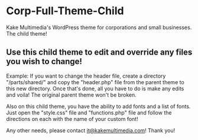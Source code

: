 # Corp-Full-Theme-Child
Kake Multimedia's WordPress theme for corporations and small businesses. The child theme!

## Use this child theme to edit and override any files you wish to change!
Example: If you want to change the header file, create a directory "/parts/shared/" and copy the "header.php" file from the parent theme to this new directory. Once that's done, all you have to do is make any edits and voila! The original parent theme won't be broken.

Also on this child theme, you have the ability to add fonts and a list of fonts. Just open the "style.css" file and "functions.php" file and follow the directions on each with the name of your custom font!

Any other needs, please contact <a href="mailto:it@kakemultimedia.com" alt="" target="_blank">it@kakemultimedia.com!</a> Thank you!